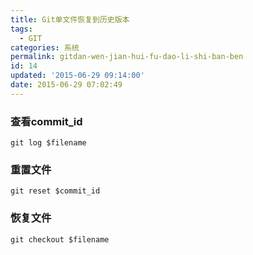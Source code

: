 ```yaml
---
title: Git单文件恢复到历史版本
tags:
  - GIT
categories: 系统
permalink: gitdan-wen-jian-hui-fu-dao-li-shi-ban-ben
id: 14
updated: '2015-06-29 09:14:00'
date: 2015-06-29 07:02:49
---
```


### 查看commit_id
```
git log $filename
```
### 重置文件
```
git reset $commit_id
```
### 恢复文件
```
git checkout $filename
```
